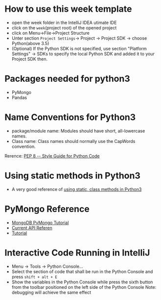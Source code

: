 # How to use this week template
* open the week folder in the IntelliJ IDEA utimate IDE
* click on the `week`(project root) of the opened project
* click on Menu->File->Project Structure
* Unter section `Project Settings`-> Project -> Project SDK -> choose Python(above 3.5)
* (Optional) If the Python SDK is not specified, use section "Platform Settings" -> SDKs to specify the local Python SDK and added it to your Project SDK then. 

# Packages needed for python3
* PyMongo 
* Pandas

# Name Conventions for Python3
* package/module name: Modules should have short, all-lowercase names.
* Class name: Class names should normally use the CapWords convention.

Rerence: <a href="https://www.python.org/dev/peps/pep-0008/" target="_blank">PEP 8 -- Style Guide for Python Code</a>

# Using static methods in Python3
* A very good reference of <a href="https://julien.danjou.info/blog/2013/guide-python-static-class-abstract-methods" target="_blank">using static, class methods in Python3</a>

# PyMongo Reference
* <a href="https://docs.mongodb.com/getting-started/python/query/" target="_blank">MongoDB PyMongo Tutorial</a>
* <a href="http://api.mongodb.com/python/current/api/" target="_blank">Current API Referen</a>
* <a href="http://api.mongodb.com/python/current/tutorial.html" target="_blank">Tutorial</a>

# Interactive Code Running in IntelliJ
* Menu -> Tools -> Python Console...
* Select the section of code that shall be run in the Python Console and press `shift + alt + E`
* Show the variables in the Python Console while press the sixth button from the toolbar positioned on the left side of the Python Console
Note: debugging will achieve the same effect

